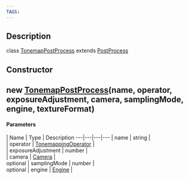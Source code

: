 ```yaml
---
TAGS:
---
```

## Description

class [TonemapPostProcess](/classes/2.3/TonemapPostProcess) extends [PostProcess](/classes/2.3/PostProcess)



## Constructor

## new [TonemapPostProcess](/classes/2.3/TonemapPostProcess)(name, operator, exposureAdjustment, camera, samplingMode, engine, textureFormat)



#### Parameters
 | Name | Type | Description
---|---|---|---
 | name | string |  
 | operator | [TonemappingOperator](/classes/2.3/TonemappingOperator) |  
 | exposureAdjustment | number |  
 | camera | [Camera](/classes/2.3/Camera) |  
optional | samplingMode | number |  
optional | engine | [Engine](/classes/2.3/Engine) |  
